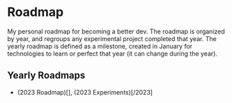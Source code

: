 # Roadmap

My personal roadmap for becoming a better dev. The roadmap is organized by year, and regroups any experimental project completed that year.
The yearly roadmap is defined as a milestone, created in January for technologies to learn or perfect that year (it can change during the year).

## Yearly Roadmaps

- (2023 Roadmap)[], (2023 Experiments)[/2023]
